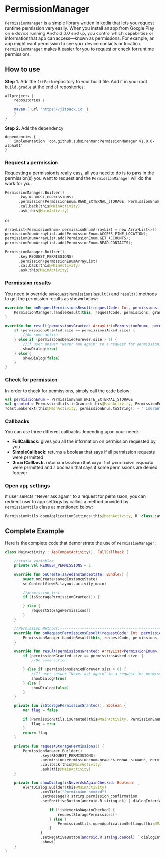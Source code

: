 # PermissionManager
`PermissionManager` is a simple library written in kotlin that lets you request runtime permission very easily. When you install an app from Google Play on a device running Android 6.0 and up, you control which capabilities or information that app can access—known as permissions. For example, an app might want permission to see your device contacts or location. `PermissionManager` makes it easier for you to request or check for runtime permissions.

## How to use
**Step 1.** Add the `JitPack` repository to your build file. Add it in your root `build.gradle` at the end of repositories:
```gradle
allprojects {
    repositories {
    ...
    maven { url 'https://jitpack.io' }
    }
}
```
**Step 2.** Add the dependency
```
dependencies {
    implementation 'com.github.zubairehman:PermissionManager:v1.0.0-alpha01'
}
```
### Request a permission
Requesting a permission is really easy, all you need to do is to pass in the permission(s) you want to request and the `PermissionManager` will do the work for you.
```kotlin
PermissionManager.Builder()
      .key(REQUEST_PERMISSIONS)
      .permission(PermissionEnum.READ_EXTERNAL_STORAGE, PermissionEnum.WRITE_EXTERNAL_STORAGE)
      .callback(this@MainActivity)
      .ask(this@MainActivity)
```
or
```kotlin
ArrayList<PermissionEnum> permissionEnumArrayList = new ArrayList<>();
permissionEnumArrayList.add(PermissionEnum.ACCESS_FINE_LOCATION);
permissionEnumArrayList.add(PermissionEnum.GET_ACCOUNTS);
permissionEnumArrayList.add(PermissionEnum.READ_CONTACTS);

PermissionManager.Builder()
      .key(REQUEST_PERMISSIONS)
      .permission(permissionEnumArrayList)
      .callback(this@MainActivity)
      .ask(this@MainActivity)
```
### Permission results
You need to override `onRequestPermissionsResult()` and `result()` methods to get the permission results as shown below:
```kotlin
override fun onRequestPermissionsResult(requestCode: Int, permissions: Array<String>, grantResults: IntArray) {
    PermissionManager.handleResult(this, requestCode, permissions, grantResults)
}

override fun result(permissionsGranted: ArrayList<PermissionEnum>, permissionsDenied: ArrayList<PermissionEnum>, permissionsDeniedForever: ArrayList<PermissionEnum>, permissionsAsked: ArrayList<PermissionEnum>) {
    if (permissionsGranted.size == permissionsAsked.size) {
        //Do some action
    } else if (permissionsDeniedForever.size > 0) {
        //If user answer "Never ask again" to a request for permission, you can redirect user to app settings, with an utils
        showDialog(true)
    } else {
        showDialog(false)
    }
}
```
### Check for permission
In-order to check for permissions, simply call the code below:
```kotlin
val permissionEnum = PermissionEnum.WRITE_EXTERNAL_STORAGE
val granted = PermissionUtils.isGranted(this@MainActivity, PermissionEnum.WRITE_EXTERNAL_STORAGE)
Toast.makeText(this@MainActivity, permissionEnum.toString() + " isGranted [" + granted + "]", Toast.LENGTH_SHORT).show()
```

### Callbacks
You can use three different callbacks depending upon your needs.

- **FullCallback:** gives you all the information on permission requested by you
- **SimpleCallback:** returns a boolean that says if all permission requests were permitted
- **SmartCallback:** returns a boolean that says if all permission requests were permitted and a boolean that says if some permissions are denied forever

### Open app settings
If user selects "Never ask again" to a request for permission, you can redirect user to app settings by calling a method provided by `PermissionUtils` class as mentioned below:
```kotlin
PermissionUtils.openApplicationSettings(this@MainActivity, R::class.java.getPackage().name)
```

## Complete Example
Here is the complete code that demonstrate the use of `PermissionManager`:
```kotlin
class MainActivity : AppCompatActivity(), FullCallback {

    //static variables
    private val REQUEST_PERMISSIONS = 1

    override fun onCreate(savedInstanceState: Bundle?) {
        super.onCreate(savedInstanceState)
        setContentView(R.layout.activity_main)

        //permission test
        if (isStoragePermissionGranted()) {

        } else {
            requestStoragePermissions()
        }
    }

    //Permission Methods:---------------------------------------------------------------------------
    override fun onRequestPermissionsResult(requestCode: Int, permissions: Array<String>, grantResults: IntArray) {
        PermissionManager.handleResult(this, requestCode, permissions, grantResults)
    }

    override fun result(permissionsGranted: ArrayList<PermissionEnum>, permissionsDenied: ArrayList<PermissionEnum>, permissionsDeniedForever: ArrayList<PermissionEnum>, permissionsAsked: ArrayList<PermissionEnum>) {
        if (permissionsGranted.size == permissionsAsked.size) {
            //Do some action

        } else if (permissionsDeniedForever.size > 0) {
            //If user answer "Never ask again" to a request for permission, you can redirect user to app settings, with an utils
            showDialog(true)
        } else {
            showDialog(false)
        }
    }

    private fun isStoragePermissionGranted(): Boolean {
        var flag = false

        if (PermissionUtils.isGranted(this@MainActivity, PermissionEnum.WRITE_EXTERNAL_STORAGE) && PermissionUtils.isGranted(this@MainActivity, PermissionEnum.READ_EXTERNAL_STORAGE)) {
            flag = true
        }
        return flag
    }

    private fun requestStoragePermissions() {
        PermissionManager.Builder()
                .key(REQUEST_PERMISSIONS)
                .permission(PermissionEnum.READ_EXTERNAL_STORAGE, PermissionEnum.WRITE_EXTERNAL_STORAGE)
                .callback(this@MainActivity)
                .ask(this@MainActivity)
    }

    private fun showDialog(isNeverAskAgainChecked: Boolean) {
        AlertDialog.Builder(this@MainActivity)
                .setTitle("Permission needed")
                .setMessage(R.string.permission_confirmation)
                .setPositiveButton(android.R.string.ok) { dialogInterface, i ->

                    if (!isNeverAskAgainChecked) {
                        requestStoragePermissions()
                    } else {
                        PermissionUtils.openApplicationSettings(this@MainActivity, R::class.java.getPackage().name)
                    }
                }
                .setNegativeButton(android.R.string.cancel) { dialogInterface, i -> dialogInterface.dismiss() }
                .show()
    }
}
```
